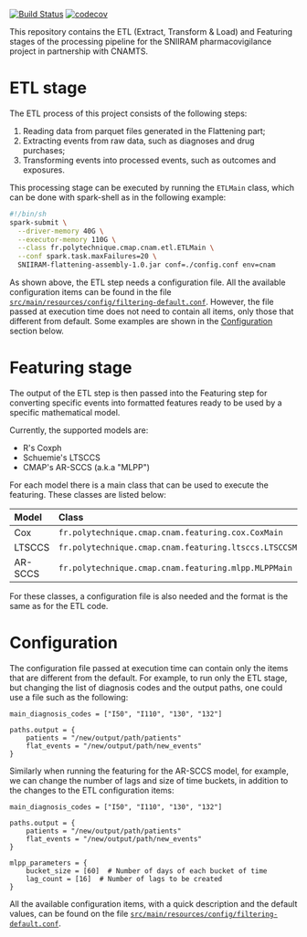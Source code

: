 [![Build Status](https://travis-ci.com/X-DataInitiative/SNIIRAM-flattening.svg?token=LzAm1iAXuXZzFBCrak5F&branch=master)](https://travis-ci.com/X-DataInitiative/SNIIRAM-flattening)
[![codecov](https://codecov.io/gh/X-DataInitiative/SNIIRAM-flattening/branch/master/graph/badge.svg?token=4a0h501t8P)](https://codecov.io/gh/X-DataInitiative/SNIIRAM-flattening)

This repository contains the ETL (Extract, Transform & Load) and Featuring stages of the processing pipeline for the SNIIRAM pharmacovigilance project in partnership with CNAMTS.

# ETL stage

The ETL process of this project consists of the following steps:

1) Reading data from parquet files generated in the Flattening part;
2) Extracting events from raw data, such as diagnoses and drug purchases;
3) Transforming events into processed events, such as outcomes and exposures.

This processing stage can be executed by running the `ETLMain` class, which can be done with spark-shell as in the following example:

```bash
#!/bin/sh
spark-submit \
  --driver-memory 40G \
  --executor-memory 110G \
  --class fr.polytechnique.cmap.cnam.etl.ETLMain \
  --conf spark.task.maxFailures=20 \
  SNIIRAM-flattening-assembly-1.0.jar conf=./config.conf env=cnam
```

As shown above, the ETL step needs a configuration file. All the available configuration items can be found in the file [`src/main/resources/config/filtering-default.conf`](https://github.com/X-DataInitiative/SNIIRAM-flattening/blob/master/src/main/resources/config/filtering-default.conf).
However, the file passed at execution time does not need to contain all items, only those that different from default. Some examples are shown in the [Configuration](#configuration) section below.

# Featuring stage

The output of the ETL step is then passed into the Featuring step for converting specific events into formatted features ready to be used by a specific mathematical model.

Currently, the supported models are:

+ R's Coxph
+ Schuemie's LTSCCS
+ CMAP's AR-SCCS (a.k.a "MLPP")

For each model there is a main class that can be used to execute the featuring. These classes are listed below:

|Model|Class|
|:---|:---|
| Cox | `fr.polytechnique.cmap.cnam.featuring.cox.CoxMain` |
| LTSCCS | `fr.polytechnique.cmap.cnam.featuring.ltsccs.LTSCCSMain` |
| AR-SCCS | `fr.polytechnique.cmap.cnam.featuring.mlpp.MLPPMain` |

For these classes, a configuration file is also needed and the format is the same as for the ETL code.

# Configuration

The configuration file passed at execution time can contain only the items that are different from the default. For example, to run only the ETL stage, but changing the list of diagnosis codes and the output paths, one could use a file such as the following:

```hocon
main_diagnosis_codes = ["I50", "I110", "130", "132"]

paths.output = {
    patients = "/new/output/path/patients"
    flat_events = "/new/output/path/new_events"
} 
```

Similarly when running the featuring for the AR-SCCS model, for example, we can change the number of lags and size of time buckets, in addition to the changes to the ETL configuration items:
 
```hocon
main_diagnosis_codes = ["I50", "I110", "130", "132"]

paths.output = {
    patients = "/new/output/path/patients"
    flat_events = "/new/output/path/new_events"
}

mlpp_parameters = {
    bucket_size = [60]  # Number of days of each bucket of time
    lag_count = [16]  # Number of lags to be created
}
```

All the available configuration items, with a quick description and the default values, can be found on the file [`src/main/resources/config/filtering-default.conf`](https://github.com/X-DataInitiative/SNIIRAM-flattening/blob/master/src/main/resources/config/filtering-default.conf). 
